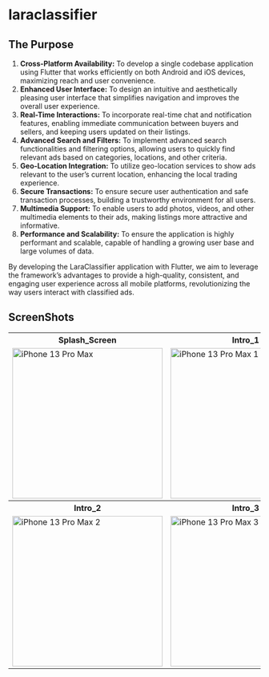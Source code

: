 # laraclassifier

## The Purpose

1. **Cross-Platform Availability:** To develop a single codebase application using Flutter that works efficiently on both Android and iOS devices, maximizing reach and user convenience.
2. **Enhanced User Interface:** To design an intuitive and aesthetically pleasing user interface that simplifies navigation and improves the overall user experience.
3. **Real-Time Interactions:** To incorporate real-time chat and notification features, enabling immediate communication between buyers and sellers, and keeping users updated on their listings.
4. **Advanced Search and Filters:** To implement advanced search functionalities and filtering options, allowing users to quickly find relevant ads based on categories, locations, and other criteria.
5. **Geo-Location Integration:** To utilize geo-location services to show ads relevant to the user’s current location, enhancing the local trading experience.
6. **Secure Transactions:** To ensure secure user authentication and safe transaction processes, building a trustworthy environment for all users.
7. **Multimedia Support:** To enable users to add photos, videos, and other multimedia elements to their ads, making listings more attractive and informative.
8. **Performance and Scalability:** To ensure the application is highly performant and scalable, capable of handling a growing user base and large volumes of data.

By developing the LaraClassifier application with Flutter, we aim to leverage the framework’s advantages to provide a high-quality, consistent, and engaging user experience across all mobile platforms, revolutionizing the way users interact with classified ads.

## ScreenShots

<table>
  <tr>
    <th>Splash_Screen</th>
    <th>Intro_1</th>
  </tr>
  <tr>
    <td><img src="https://github.com/user-attachments/assets/70168ae3-d46e-4889-884a-27a697dd9d9c" alt="iPhone 13 Pro Max" height="300"></td>
    <td><img src="https://github.com/user-attachments/assets/2fc0dae3-9388-428e-988f-bb70eb836165" alt="iPhone 13 Pro Max 1" height="300"></td>
  </tr>
  <tr>
    <th>Intro_2</th>
    <th>Intro_3</th>
  </tr>
  <tr>
    <td><img src="https://github.com/user-attachments/assets/4b58a0b0-243e-4cc5-8368-c0fe283e44ec" alt="iPhone 13 Pro Max 2" height="300"></td>
    <td><img src="https://github.com/user-attachments/assets/a335aaf0-23a5-4980-b200-3f548fb740b5" alt="iPhone 13 Pro Max 3" height="300"></td>
  </tr>
</table>





